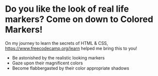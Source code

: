 # Do you like the look of real life markers? Come on down to Colored Markers!

On my journey to learn the secrets of HTML & CSS, https://www.freecodecamp.org/learn helped me bring this to you!

* Be astonished by the realistic looking markers
* Gaze upon their magnificent colors
* Become flabbergasted by their color appropriate shadows